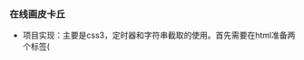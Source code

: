 ### 在线画皮卡丘

- 项目实现：主要是css3，定时器和字符串截取的使用。首先需要在html准备两个标签(<style>和<pre>)，一个用来展示css样式，一个用来展示代码。准备好css代码，通过设置定时器每间隔一定的时间，截取css代码写入到准备好的标签里，然后大功告成啦。这里有个小知识点，setInterval这个定时器，设置好间隔时间是没法更改的。可以通过设置两个setTimeout定时器实现setInterval同样的效果，并且是可以调速的(a good programmer told me this)。由于我的css代码过长，即使可以调速，观看整个过程也要耗费一定的时间。这里我设置了一个按钮，点击可以跳过动画，直接查看最终效果。另外，动画中代码部分的高亮用到了prismjs这个库。
